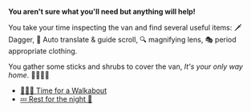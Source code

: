 **You aren't sure what you'll need but anything will help!**

You take your time inspecting the van and find several useful items: 🗡️ Dagger, 📜 Auto translate & guide scroll, 🔍 magnifying lens, 🎭 period appropriate clothing.

You gather some sticks and shrubs to cover the van, *It's your only way home*. 🌿🍃🍂🌳

- [🏃🏽‍♂️ Time for a Walkabout](3.md)
- [💤 Rest for the night 🛌](2-A.md)
